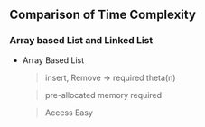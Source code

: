 ## Comparison of Time Complexity

### Array based List and Linked List
- Array Based List
  > insert, Remove -> required theta(n)
  
  > pre-allocated memory required
  
  > Access Easy
  
  > 
